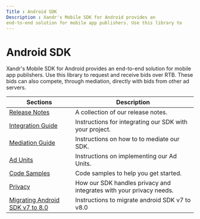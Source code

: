 ```yaml
---
Title : Android SDK
Description : Xandr's Mobile SDK for Android provides an
end-to-end solution for mobile app publishers. Use this library to
---
```



# Android SDK



Xandr's Mobile SDK for Android provides an
end-to-end solution for mobile app publishers. Use this library to
request and receive bids over RTB. These bids can also compete, through
mediation, directly with bids from other ad servers.

<table class="table">
<thead class="thead">
<tr class="header row">
<th id="ID-00000259__entry__1" class="entry">Sections</th>
<th id="ID-00000259__entry__2" class="entry">Description</th>
</tr>
</thead>
<tbody class="tbody">
<tr class="odd row">
<td class="entry" headers="ID-00000259__entry__1"><a
href="https://docs.xandr.com/bundle/mobile-sdk/page/android-sdk-release-notes.html"
class="xref" target="_blank">Release Notes</a></td>
<td class="entry" headers="ID-00000259__entry__2">A collection of our
release notes.</td>
</tr>
<tr class="even row">
<td class="entry" headers="ID-00000259__entry__1"><a
href="https://docs.xandr.com/bundle/mobile-sdk/page/android-sdk-integration.html"
class="xref" target="_blank">Integration Guide</a></td>
<td class="entry" headers="ID-00000259__entry__2">Instructions for
integrating our SDK with your project.</td>
</tr>
<tr class="odd row">
<td class="entry" headers="ID-00000259__entry__1"><a
href="https://docs.xandr.com/bundle/mobile-sdk/page/mediate-with-android-sdk.html"
class="xref" target="_blank">Mediation Guide</a></td>
<td class="entry" headers="ID-00000259__entry__2">Instructions on how to
to mediate our SDK.</td>
</tr>
<tr class="even row">
<td class="entry" headers="ID-00000259__entry__1"><a
href="https://docs.xandr.com/bundle/mobile-sdk/page/android-sdk-ad-units.html"
class="xref" target="_blank">Ad Units</a></td>
<td class="entry" headers="ID-00000259__entry__2">Instructions on
implementing our Ad Units.</td>
</tr>
<tr class="odd row">
<td class="entry" headers="ID-00000259__entry__1"><a
href="https://docs.xandr.com/bundle/mobile-sdk/page/android-sdk-code-samples.html"
class="xref" target="_blank">Code Samples</a></td>
<td class="entry" headers="ID-00000259__entry__2">Code samples to help
you get started.</td>
</tr>
<tr class="even row">
<td class="entry" headers="ID-00000259__entry__1"><a
href="https://docs.xandr.com/bundle/mobile-sdk/page/sdk-privacy-for-android.html"
class="xref" target="_blank">Privacy</a></td>
<td class="entry" headers="ID-00000259__entry__2">How our SDK handles
privacy and integrates with your privacy needs.</td>
</tr>
<tr class="odd row">
<td class="entry" headers="ID-00000259__entry__1"><a
href="https://docs.xandr.com/bundle/mobile-sdk/page/migrating-android-sdk-v7-to-8-0.html"
class="xref" target="_blank">Migrating Android SDK v7 to 8.0</a></td>
<td class="entry" headers="ID-00000259__entry__2">Instructions to
migrate android SDK v7 to v8.0</td>
</tr>
</tbody>
</table>




